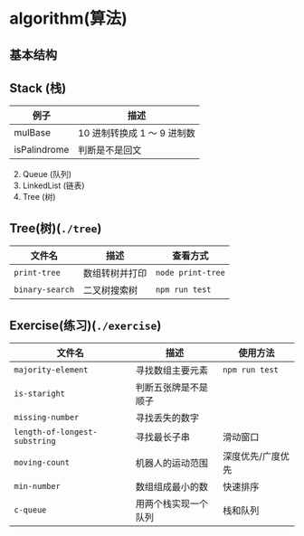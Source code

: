 # algorithm(算法)

## 基本结构

## Stack (栈)

| 例子         | 描述                        |
| ------------ | --------------------------- |
| mulBase      | 10 进制转换成 1 ～ 9 进制数 |
| isPalindrome | 判断是不是回文              |

2.  Queue (队列)
3.  LinkedList (链表)
4.  Tree (树)


## Tree(树)(`./tree`)

| 文件名          | 描述           | 查看方式          |
| --------------- | -------------- | ----------------- |
| `print-tree`    | 数组转树并打印 | `node print-tree` |
| `binary-search` | 二叉树搜索树   | `npm run test`    |

## Exercise(练习)(`./exercise`)

| 文件名                        | 描述                 | 使用方法          |
| ----------------------------- | -------------------- | ----------------- |
| `majority-element`            | 寻找数组主要元素     | `npm run test`    |
| `is-staright`                 | 判断五张牌是不是顺子 |                   |
| `missing-number`              | 寻找丢失的数字       |                   |
| `length-of-longest-substring` | 寻找最长子串         | 滑动窗口          |
| `moving-count`                | 机器人的运动范围     | 深度优先/广度优先 |
| `min-number`                  | 数组组成最小的数     | 快速排序          |
| `c-queue`                     | 用两个栈实现一个队列 | 栈和队列          |
